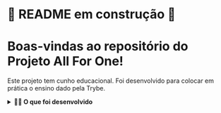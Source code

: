 # 🚧 README em construção 🚧

<!-- Olá, Tryber!

Esse é apenas um arquivo inicial para o README do seu projeto.

É essencial que você preencha esse documento por conta própria, ok?

Não deixe de usar nossas dicas de escrita de README de projetos, e deixe sua criatividade brilhar!

⚠️ IMPORTANTE: você precisa deixar nítido:
- quais arquivos/pastas foram desenvolvidos por você; 
- quais arquivos/pastas foram desenvolvidos por outra pessoa estudante;
- quais arquivos/pastas foram desenvolvidos pela Trybe.

-->

# Boas-vindas ao repositório do Projeto All For One! 

Este projeto tem cunho educacional. Foi desenvolvido para colocar em prática o ensino dado pela Trybe.

<details>
<summary><strong>👨‍💻 O que foi desenvolvido</strong></summary><br />

  Neste projeto com o codinome *All For One* foi praticado todos os conceitos de SQL ensinados na Trybe. Foi utilizado o banco de dados `Northwind`.

  ---

</details>